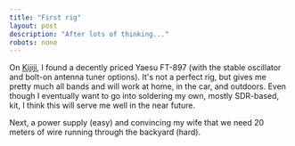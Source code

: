 ```yaml
---
title: "First rig"
layout: post
description: "After lots of thinking..."
robots: none
---
```


On [Kijiji](http://www.kijiji.ca), I found a decently priced Yaesu FT-897 (with the stable oscillator and bolt-on antenna tuner options). It's not a perfect rig, but gives me pretty much all bands and will work at home, in the car, and outdoors. Even though I eventually want to go into soldering my own, mostly SDR-based, kit, I think this will serve me well in the near future. 

Next, a power supply (easy) and convincing my wife that we need 20 meters of wire running through the backyard (hard). 

